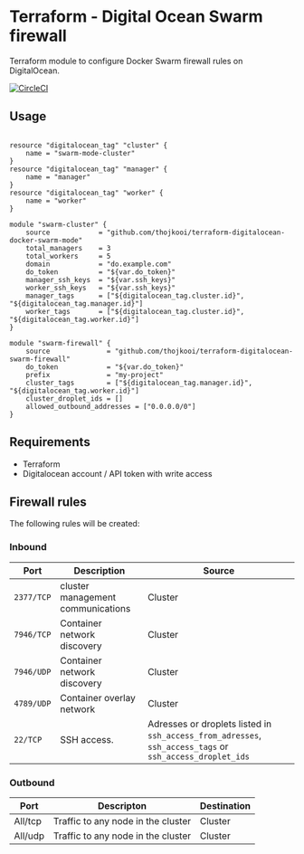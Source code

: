 # Terraform - Digital Ocean Swarm firewall

Terraform module to configure Docker Swarm firewall rules on DigitalOcean.

[![CircleCI](https://circleci.com/gh/thojkooi/terraform-digitalocean-docker-swarm-firewall/tree/master.svg?style=svg)](https://circleci.com/gh/thojkooi/terraform-digitalocean-docker-swarm-firewall/tree/master)


## Usage

```hcl

resource "digitalocean_tag" "cluster" {
    name = "swarm-mode-cluster"
}
resource "digitalocean_tag" "manager" {
    name = "manager"
}
resource "digitalocean_tag" "worker" {
    name = "worker"
}

module "swarm-cluster" {
    source            = "github.com/thojkooi/terraform-digitalocean-docker-swarm-mode"
    total_managers    = 3
    total_workers     = 5
    domain            = "do.example.com"
    do_token          = "${var.do_token}"
    manager_ssh_keys  = "${var.ssh_keys}"
    worker_ssh_keys   = "${var.ssh_keys}"
    manager_tags      = ["${digitalocean_tag.cluster.id}", "${digitalocean_tag.manager.id}"]
    worker_tags       = ["${digitalocean_tag.cluster.id}", "${digitalocean_tag.worker.id}"]
}

module "swarm-firewall" {
    source              = "github.com/thojkooi/terraform-digitalocean-swarm-firewall"
    do_token            = "${var.do_token}"
    prefix              = "my-project"
    cluster_tags        = ["${digitalocean_tag.manager.id}", "${digitalocean_tag.worker.id}"]
    cluster_droplet_ids = []
    allowed_outbound_addresses = ["0.0.0.0/0"]
}
```

## Requirements

- Terraform
- Digitalocean account / API token with write access

## Firewall rules

The following rules will be created:

### Inbound

Port       | Description                       | Source
---------- | --------------------------------- | -------
`2377/TCP` | cluster management communications | Cluster
`7946/TCP` | Container network discovery       | Cluster
`7946/UDP` | Container network discovery       | Cluster
`4789/UDP` | Container overlay network         | Cluster
`22/TCP`   | SSH access.                       | Adresses or droplets listed in `ssh_access_from_adresses`, `ssh_access_tags` or `ssh_access_droplet_ids`

### Outbound

Port    | Descripton                         | Destination
------- | ---------------------------------- | -----------
All/tcp | Traffic to any node in the cluster | Cluster
All/udp | Traffic to any node in the cluster | Cluster
